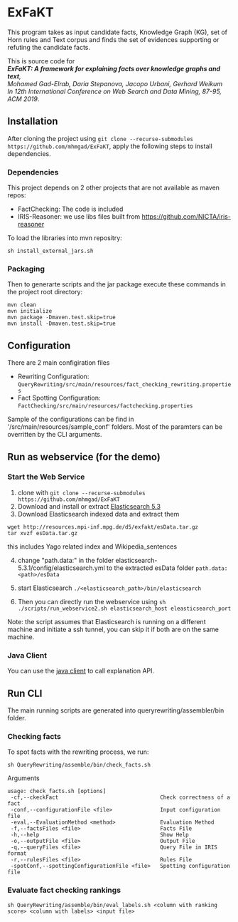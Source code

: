 # ExFaKT #

This program takes as input candidate facts, Knowledge Graph (KG), set of Horn rules and Text corpus and finds the set of evidences supporting or refuting the candidate facts.

This is source code for   
***ExFaKT: A framework for explaining facts over knowledge graphs and text**,   
Mohamed Gad-Elrab, Daria Stepanova, Jacopo Urbani, Gerhard Weikum  
In 12th International Conference on Web Search and Data Mining, 87-95, ACM 2019*.

## Installation ##

After cloning the project using `git clone --recurse-submodules https://github.com/mhmgad/ExFaKT`, apply the following steps to install dependencies.

### Dependencies ###

This project depends on 2 other projects that are not available as maven repos:
  * FactChecking:  The code is included
  * IRIS-Reasoner: we use libs files built from https://github.com/NICTA/iris-reasoner
  
  To load the libraries into mvn repositry:
  
  `sh install_external_jars.sh`
  
### Packaging ###  

 Then to generarte scripts and the jar package execute these commands in the project root directory:
 
 ```
 mvn clean
 mvn initialize
 mvn package -Dmaven.test.skip=true
 mvn install -Dmaven.test.skip=true
 ```
 ## Configuration ##
 
 There are 2 main configiration files 
 * Rewriting Configuration: `QueryRewriting/src/main/resources/fact_checking_rewriting.properties`
 * Fact Spotting Configuration: `FactChecking/src/main/resources/factchecking.properties`
 
 Sample of the configurations can be find in '/src/main/resources/sample_conf' folders. Most of the paramters can be overritten  by the CLI arguments.
 
 ## Run as webservice (for the demo) ##
 
 ### Start the Web Service ###
 
1. clone with `git clone --recurse-submodules https://github.com/mhmgad/ExFaKT`
2. Download and install or extract [Elasticsearch 5.3](https://www.elastic.co/downloads/past-releases/elasticsearch-5-3-1)
3. Download Elasticsearch indexed data and extract them
```
wget http://resources.mpi-inf.mpg.de/d5/exfakt/esData.tar.gz
tar xvzf esData.tar.gz
```
this includes Yago related index and Wikipedia_sentences

4. change "path.data:" in the folder elasticsearch-5.3.1/config/elasticsearch.yml to the extracted esData folder
`path.data:<path>/esData`
5. start Elasticsearch `./<elasticsearch_path>/bin/elasticsearch`

6. Then you can directly run the webservice using
`sh ./scripts/run_webservice2.sh elasticsearch_host eleasticsearch_port`

Note: the script assumes that Elasticsearch is running on a different machine and initiate a ssh tunnel, you can skip it if both are on the same machine.

### Java Client ###

You can use the [java client](./Client/src/main/java/client/explain/ExplanationExtractorClient.java) to call explanation API.
 
 ## Run CLI ##
 
 The main running scripts are generated into queryrewriting/assembler/bin folder.
 
 ### Checking facts ###
 
 To spot facts with the rewriting process, we run:
 
 `sh QueryRewriting/assemble/bin/check_facts.sh`
 
 Arguments
 ```
 usage: check_facts.sh [options]
  -cf,--ckeckFact                                Check correctness of a fact
  -conf,--configurationFile <file>               Input configuration file
  -eval,--EvaluationMethod <method>              Evaluation Method
  -f,--factsFiles <file>                         Facts File
  -h,--help                                      Show Help
  -o,--outputFile <file>                         Output File
  -q,--queryFiles <file>                         Query File in IRIS format
  -r,--rulesFiles <file>                         Rules File
  -spotConf,--spottingConfigurationFile <file>   Spotting configuration file
 ```
 
  ### Evaluate fact checking rankings ###
  
  `sh QueryRewriting/assemble/bin/eval_labels.sh <column with ranking score> <column with labels> <input file>`
  
  
 
 
 
 
 

 
 
 
 
